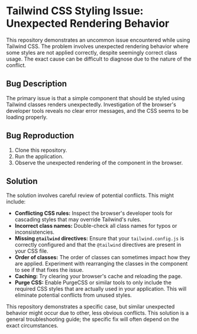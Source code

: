# Tailwind CSS Styling Issue: Unexpected Rendering Behavior

This repository demonstrates an uncommon issue encountered while using Tailwind CSS.  The problem involves unexpected rendering behavior where some styles are not applied correctly, despite seemingly correct class usage.  The exact cause can be difficult to diagnose due to the nature of the conflict.

## Bug Description

The primary issue is that a simple component that should be styled using Tailwind classes renders unexpectedly.  Investigation of the browser's developer tools reveals no clear error messages, and the CSS seems to be loading properly.

## Bug Reproduction

1. Clone this repository.
2. Run the application.
3. Observe the unexpected rendering of the component in the browser.

## Solution

The solution involves careful review of potential conflicts.  This might include:
* **Conflicting CSS rules:** Inspect the browser's developer tools for cascading styles that may override Tailwind's rules. 
* **Incorrect class names:** Double-check all class names for typos or inconsistencies.
* **Missing `@tailwind` directives:** Ensure that your `tailwind.config.js` is correctly configured and that the `@tailwind` directives are present in your CSS file.
* **Order of classes:** The order of classes can sometimes impact how they are applied. Experiment with rearranging the classes in the component to see if that fixes the issue.
* **Caching:** Try clearing your browser's cache and reloading the page.
* **Purge CSS:** Enable PurgeCSS or similar tools to only include the required CSS styles that are actually used in your application. This will eliminate potential conflicts from unused styles.

This repository demonstrates a specific case, but similar unexpected behavior might occur due to other, less obvious conflicts.  This solution is a general troubleshooting guide; the specific fix will often depend on the exact circumstances.
